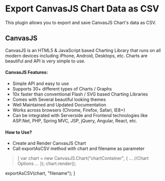# Export CanvasJS Chart Data as CSV

This plugin allows you to export and save CanvasJS Chart's data as CSV.

## CanvasJS
CanvasJS is an HTML5 & JavaScript based Charting Library that runs on all modern devices including iPhone, Android, Desktops, etc. Charts are beautiful and API is very simple to use.

#### CanvasJS Features:
- Simple API and easy to use
- Supports 30+ different types of Charts / Graphs
- 10x faster than conventional Flash / SVG based Charting Libraries
- Comes with Several beautiful looking themes
- Well Maintained and Updated Documentation
- Works across browsers (Chrome, Firefox, Safari, IE8+)
- Can be integrated with Serverside and Frontend technologies like ASP.Net, PHP, Spring MVC, JSP, jQuery, Angular, React, etc.


#### How to Use?
- Create and Render CanvasJS Chart
- Call exportAsCSV method with chart and filename as parameter
>[
var chart = new CanvasJS.Chart("chartContainer", {
...
//Chart Options
...
});
chart.render();

exportAsCSV(chart, "filename");
]